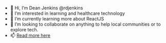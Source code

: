 - 👋 Hi, I’m Dean Jenkins @rdjenkins
- 👀 I’m interested in learning and healthcare technology
- 🌱 I’m currently learning more about ReactJS
- 💞️ I’m looking to collaborate on anything to help local communities or to explore tech.
- 📫 [Read more here](https://agnate.co.uk/dean.jenkins/)

<!---
rdjenkins/rdjenkins is a ✨ special ✨ repository because its `README.md` (this file) appears on your GitHub profile.
You can click the Preview link to take a look at your changes.
--->
